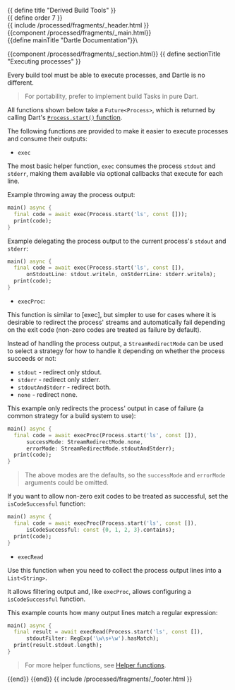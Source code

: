 {{ define title "Derived Build Tools" }}\
{{ define order 7 }}\
{{ include /processed/fragments/_header.html }}\
{{component /processed/fragments/_main.html}}\
{{define mainTitle "Dartle Documentation"}}\

{{component /processed/fragments/_section.html}}
{{ define sectionTitle "Executing processes" }}

Every build tool must be able to execute processes, and Dartle is no different.

> For portability, prefer to implement build Tasks in pure Dart.

All functions shown below take a `Future<Process>`, which is returned by calling Dart's
[`Process.start()` function](https://api.dart.dev/stable/3.0.2/dart-io/Process/start.html).

The following functions are provided to make it easier to execute processes and consume their outputs:

* `exec`

The most basic helper function, `exec` consumes the process `stdout` and `stderr`, making them available
via optional callbacks that execute for each line.

Example throwing away the process output:

```dart
main() async {
  final code = await exec(Process.start('ls', const []));
  print(code);
}
```

Example delegating the process output to the current process's `stdout` and `stderr`:

```dart
main() async {
  final code = await exec(Process.start('ls', const []),
      onStdoutLine: stdout.writeln, onStderrLine: stderr.writeln);
  print(code);
}
```

* `execProc`:

This function is similar to [exec], but simpler to use for cases where
it is desirable to redirect the process' streams and automatically fail
depending on the exit code (non-zero codes are treated as failure by default).

Instead of handling the process output, a `StreamRedirectMode` can be used to select a strategy for how to
handle it depending on whether the process succeeds or not:

* `stdout` - redirect only stdout.
* `stderr` - redirect only stderr.
* `stdoutAndStderr` - redirect both.
* `none` - redirect none.

This example only redirects the process' output in case of failure (a common strategy for a build system to use):

```dart
main() async {
  final code = await execProc(Process.start('ls', const []),
      successMode: StreamRedirectMode.none,
      errorMode: StreamRedirectMode.stdoutAndStderr);
  print(code);
}
```

> The above modes are the defaults, so the `successMode` and `errorMode` arguments could be omitted.

If you want to allow non-zero exit codes to be treated as successful, set the `isCodeSuccessful`
function:

```dart
main() async {
  final code = await execProc(Process.start('ls', const []),
      isCodeSuccessful: const {0, 1, 2, 3}.contains);
  print(code);
}
```

* `execRead`

Use this function when you need to collect the process output lines into a `List<String>`.

It allows filtering output and, like `execProc`, allows configuring a `isCodeSuccessful` function.

This example counts how many output lines match a regular expression:

```dart
main() async {
  final result = await execRead(Process.start('ls', const []),
      stdoutFilter: RegExp('\w\s+\w').hasMatch);
  print(result.stdout.length);
}
```

> For more helper functions, see [Helper functions](helper-functions.html).

{{end}}
{{end}}
{{ include /processed/fragments/_footer.html }}
